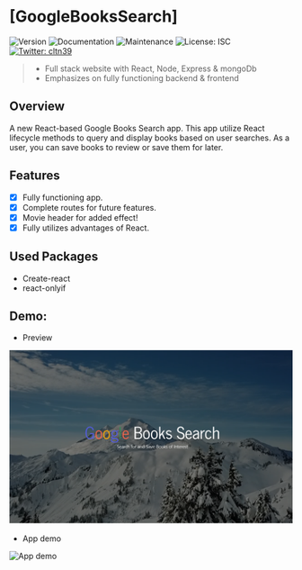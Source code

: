# [GoogleBooksSearch]
![Version](https://img.shields.io/badge/version-1.0.1-blue.svg?cacheSeconds=2592000)
![Documentation](https://img.shields.io/badge/documentation-yes-brightgreen.svg)
![Maintenance](https://img.shields.io/badge/Maintained%3F-yes-green.svg)
![License: ISC](https://img.shields.io/badge/License-ISC-yellow.svg)
[![Twitter: cltn39](https://img.shields.io/twitter/follow/cltn39.svg?style=social)](https://twitter.com/cltn39)

>- Full stack website with React, Node, Express & mongoDb
>- Emphasizes on fully functioning backend & frontend

## Overview

A new React-based Google Books Search app. This app utilize React lifecycle methods to query and display books based on user searches. 
As a user, you can save books to review or save them for later.

## Features

- [x] Fully functioning app. 
- [x] Complete routes for future features.
- [x] Movie header for added effect!
- [x] Fully utilizes advantages of React.

## Used Packages

- Create-react
- react-onlyif

## Demo:

* Preview

![Image of Preview](/img/googleSearchBook.PNG)


* App demo

![App demo](/img/demoREADME.gif/)
